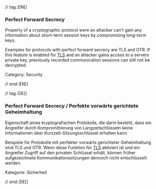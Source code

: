 // tag::EN[]
### Perfect Forward Secrecy

Property of a cryptographic protocol were an attacker can't gain any
information about short-term session keys by compromising long-term keys.

Examples for protocols with perfect forward secrecy are TLS and OTR. If this
feature is enabled for [TLS](#term-tls) and an attacker gains access to a servers private
key, previously recorded communication sessions can still not be decrypted.

Category: Security

// end::EN[]

// tag::DE[]
### Perfect Forward Secrecy / Perfekte vorwärts gerichtete Geheimhaltung

Eigenschaft eines kryptografischen Protokolls, die darin besteht, dass
ein Angreifer durch Kompromittierung von Langzeitschlüsseln keine
Informationen über Kurzzeit-Sitzungsschlüssel erhalten kann.

Beispiele für Protokolle mit perfekter vorwärts gerichteter
Geheimhaltung sind TLS und OTR. Wenn diese Funktion für
[TLS](#term-tls) aktiviert ist und ein Angreifer Zugriff auf den
privaten Schlüssel erhält, können früher aufgezeichnete
Kommunikationssitzungen dennoch nicht entschlüsselt werden.

Kategorie: Sicherheit




// end::DE[]

